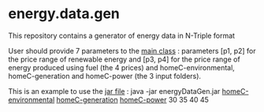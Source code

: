 # energy.data.gen

This repository contains a generator of energy data in N-Triple format

User should provide 7 parameters to the [main class](https://github.com/spaseq/energy.data.gen/blob/master/src/main/java/fr/ujm/curien/krr/smart/generator/main/MainGenerator.java) : parameters [p1, p2] for the price range of renewable energy and [p3, p4] for the price range of energy produced using fuel (the 4 prices) and  homeC-environmental, homeC-generation and homeC-power (the 3 input folders). 

This is an example to use the [jar file](https://github.com/spaseq/energy.data.gen/blob/master/src/main/java/fr/ujm/curien/krr/smart/generator/main/MainGenerator.java) : java -jar energyDataGen.jar [homeC-environmental](https://github.com/spaseq/energy.data.gen/tree/master/src/main/resources/homeC-all/homeC-environmental) [homeC-generation](https://github.com/spaseq/energy.data.gen/tree/master/src/main/resources/homeC-all/homeC-generation) [homeC-power](https://github.com/spaseq/energy.data.gen/tree/master/src/main/resources/homeC-all/homeC-power) 30 35 40 45